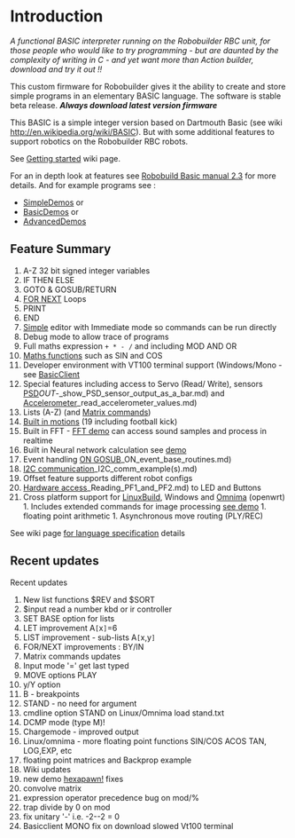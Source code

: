 # Introduction #

_A functional BASIC interpreter running on the Robobuilder RBC unit, for those people who would like to try programming - but are daunted by the complexity of writing in C - and yet want more than Action builder, download and try it out !!_

This custom firmware for Robobuilder gives it the ability to create and store simple programs in an elementary BASIC language. The software is stable beta release. **_Always download latest version firmware_**

This BASIC is a simple integer version based on Dartmouth Basic (see wiki http://en.wikipedia.org/wiki/BASIC). But with some additional features to support robotics on the Robobuilder RBC robots.

See [Getting started](GettingStarted.md) wiki page.

For an in depth look at features  see [Robobuild Basic manual 2.3](http://code.google.com/p/robobuilderlib/downloads/detail?name=Robobuilder%20Basic%20V2.3.pdf) for more details. And for example programs see :
  * [SimpleDemos](SimpleDemos.md) or
  * [BasicDemos](BasicDemos.md) or
  * [AdvancedDemos](AdvancedDemos.md)

## Feature Summary ##
  1. A-Z 32 bit signed integer variables
  1. IF THEN ELSE
  1. GOTO & GOSUB/RETURN
  1. [FOR NEXT](ForNext.md) Loops
  1. PRINT
  1. END
  1. [Simple](InputMode.md) editor with Immediate mode so commands can be run directly
  1. Debug mode to allow trace of programs
  1. Full maths expression `+ * - /` and including MOD AND OR
  1. [Maths functions](MathsFunctions.md) such as SIN and COS
  1. Developer environment with VT100 terminal support (Windows/Mono - see [BasicClient](BasicClient.md)
  1. Special features including access to Servo (Read/ Write), sensors [PSD](SimpleDemos#10)_OUT_-_show_PSD_sensor_output_as_a_bar.md) and [Accelerometer](SimpleDemos#6)_read_accelerometer_values.md)
  1. Lists (A-Z) (and [Matrix commands](MatrixCommands.md))
  1. [Built in motions](BuiltinMotion.md) (19 including football kick)
  1. Built in FFT - [FFT demo](sample.md)  can access sound samples and process in realtime
  1. Built in Neural network calculation see [demo](neuron1.md)
  1. Event handling [ON GOSUB](SimpleDemos#22)_ON_event_base_routines.md)
  1. [I2C communication](SimpleDemos#17)_I2C_comm_example(s).md)
  1. Offset feature supports different robot configs
  1. [Hardware access](SimpleDemos#20)_Reading_PF1_and_PF2.md) to LED and Buttons
  1. Cross platform support for [LinuxBuild](LinuxBuild.md), Windows and [Omnima](Omnima.md) (openwrt)
    1. Includes extended commands for image processing [see demo](ImageDemos.md)
    1. floating point arithmetic
    1. Asynchronous move routing (PLY/REC)

See wiki page [for language specification](LanguageSpec.md) details

## Recent updates ##

Recent updates
  1. New list functions $REV and $SORT
  1. $input read a number kbd or ir controller
  1. SET BASE option for lists
  1. LET improvement A`[`x`]`=6
  1. LIST improvement - sub-lists  A`[`x,y`]`
  1. FOR/NEXT improvements :  BY/IN
  1. Matrix commands updates
  1. Input mode '=' get last typed
  1. MOVE options PLAY
  1. y/Y option
  1. B - breakpoints
  1. STAND - no need for argument
  1. cmdline option STAND on Linux/Omnima load stand.txt
  1. DCMP mode  (type M)!
  1. Chargemode - improved output
  1. Linux/omnima - more floating point functions SIN/COS ACOS TAN, LOG,EXP, etc
  1. floating point matrices and Backprop example
  1. Wiki updates
  1. new demo [hexapawn!](Hexapawn.md)
fixes
  1. convolve matrix
  1. expression operator precedence bug on mod/%
  1. trap divide by 0 on mod
  1. fix unitary '-' i.e. -2--2 = 0
  1. Basicclient MONO fix on download slowed Vt100 terminal